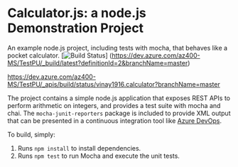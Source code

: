 Calculator.js: a node.js Demonstration Project
==============================================
An example node.js project, including tests with mocha, that behaves like
a pocket calculator.
[![Build Status](https://dev.azure.com/az400-MS/TestPU/_apis/build/status/vinay1916.calculator?branchName=master)]
(https://dev.azure.com/az400-MS/TestPU/_build/latest?definitionId=2&branchName=master)

https://dev.azure.com/az400-MS/TestPU/_apis/build/status/vinay1916.calculator?branchName=master

The project contains a simple node.js application that exposes REST APIs
to perform arithmetic on integers, and provides a test suite with mocha
and chai.  The `mocha-junit-reporters` package is included to provide XML
output that can be presented in a continuous integration tool like
[Azure DevOps](https://azure.com/devops).

To build, simply:

1. Runs `npm install` to install dependencies.
2. Runs `npm test` to run Mocha and execute the unit tests.

